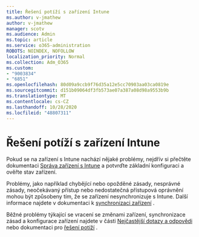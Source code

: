 ```yaml
---
title: Řešení potíží s zařízení Intune
ms.author: v-jmathew
author: v-jmathew
manager: scotv
ms.audience: Admin
ms.topic: article
ms.service: o365-administration
ROBOTS: NOINDEX, NOFOLLOW
localization_priority: Normal
ms.collection: Adm_O365
ms.custom:
- "9003834"
- "6851"
ms.openlocfilehash: 80d09a9ccb9f76d35a12e5cc70903aa03ca0819e
ms.sourcegitcommit: d151b09064df3fb573ae07a387a08d98a9553b9b
ms.translationtype: MT
ms.contentlocale: cs-CZ
ms.lasthandoff: 10/28/2020
ms.locfileid: "48807311"
---
```

# <a name="troubleshooting-problems-with-intune-devices"></a>Řešení potíží s zařízení Intune

Pokud se na zařízení s Intune nachází nějaké problémy, nejdřív si přečtěte dokumentaci [Správa zařízení s Intune](https://docs.microsoft.com/mem/intune/protect/endpoint-security-manage-devices) a potvrďte základní konfiguraci a ověřte stav zařízení.

Problémy, jako například chybějící nebo opožděné zásady, nesprávné zásady, neočekávaný přístup nebo nedostatečná přístupová oprávnění mohou být způsobeny tím, že se zařízení nesynchronizuje s Intune. Další informace najdete v dokumentaci k [synchronizaci zařízení](https://docs.microsoft.com/mem/intune/remote-actions/device-sync) .

Běžné problémy týkající se vracení se změnami zařízení, synchronizace zásad a konfigurace zařízení najdete v části [Nejčastější dotazy a odpovědi](https://docs.microsoft.com/mem/intune/configuration/device-profile-troubleshoot) nebo dokumentaci pro [řešení potíží](https://docs.microsoft.com/mem/intune/configuration/troubleshoot-policies-in-microsoft-intune) .
